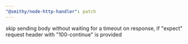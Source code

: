 ```yaml
---
"@smithy/node-http-handler": patch
---
```


skip sending body without waiting for a timeout on response, if "expect" request header with "100-continue" is provided
